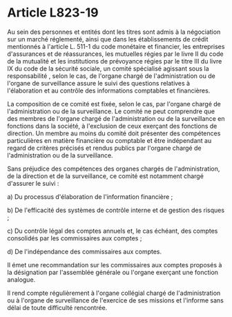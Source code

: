 # Article L823-19

Au sein des personnes et entités dont les titres sont admis à la négociation sur un marché réglementé, ainsi que dans les établissements de crédit mentionnés à l'article L. 511-1 du code monétaire et financier, les entreprises d'assurances et de réassurances, les mutuelles régies par le livre II du code de la mutualité et les institutions de prévoyance régies par le titre III du livre IX du code de la sécurité sociale, un comité spécialisé agissant sous la responsabilité     , selon le cas, de l'organe chargé de l'administration ou de l'organe de surveillance assure le suivi des questions relatives à l'élaboration et au contrôle des informations comptables et financières.

La composition de ce comité est fixée, selon le cas, par l'organe chargé de l'administration ou de la surveillance. Le comité ne peut comprendre que des membres de l'organe chargé de l'administration ou de la surveillance en fonctions dans la société, à l'exclusion de ceux exerçant des fonctions de direction. Un membre au moins du comité doit présenter des compétences particulières en matière financière ou comptable et être indépendant au regard de critères précisés et rendus publics par l'organe chargé de l'administration ou de la surveillance.

Sans préjudice des compétences des organes chargés de l'administration, de la direction et de la surveillance, ce comité est notamment chargé d'assurer le suivi :

a) Du processus d'élaboration de l'information financière ;

b) De l'efficacité des systèmes de contrôle interne et de gestion des risques ;

c) Du contrôle légal des comptes annuels et, le cas échéant, des comptes consolidés par les commissaires aux comptes ;

d) De l'indépendance des commissaires aux comptes.

Il émet une recommandation sur les commissaires aux comptes proposés à la désignation par l'assemblée générale ou l'organe exerçant une fonction analogue.

Il rend compte régulièrement à l'organe collégial chargé de l'administration ou à l'organe de surveillance de l'exercice de ses missions et l'informe sans délai de toute difficulté rencontrée.
